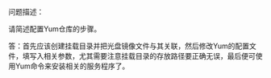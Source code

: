 问题描述：

请简述配置Yum仓库的步骤。

答：首先应该创建挂载目录并把光盘镜像文件与其关联，然后修改Yum的配置文件，填写入相关参数，尤其需要注意挂载目录的存放路径要正确无误，最后便可使用Yum命令来安装相关的服务程序了。
